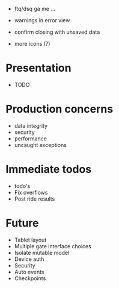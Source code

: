  - ftq/dsq ga me ...

 - warnings in error view
 - confirm closing with unsaved data

 - more icons (?)

# Presentation
 - TODO

# Production concerns
 - data integrity
 - security
 - performance
 - uncaught exceptions

# Immediate todos
 - todo's
 - Fix overflows
 - Post ride results

# Future
 - Tablet layout
 - Multiple gate interface choices
 - Isolate mutable model
 - Device auth
 - Security
 - Auto events
 - Checkpoints
